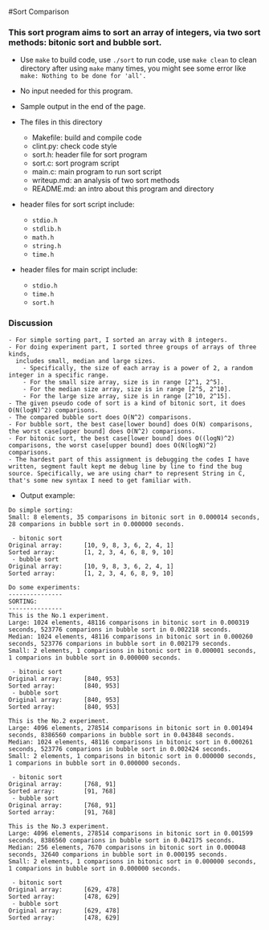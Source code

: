 #Sort Comparison

### This sort program aims to sort an array of integers, via two sort methods: bitonic sort and bubble sort.

- Use `make` to build code, use `./sort` to run code, use `make clean` to clean directory after using `make` many times, you might see some error like `make: Nothing to be done for 'all'.`

- No input needed for this program.

- Sample output in the end of the page.

- The files in this directory
	- Makefile: build and compile code
	- clint.py: check code style
	- sort.h: header file for sort program
	- sort.c: sort program script
	- main.c: main program to run sort script
	- writeup.md: an analysis of two sort methods
	- README.md: an intro about this program and directory

- header files for sort script include:
	- `stdio.h`
	- `stdlib.h`
	- `math.h`
	- `string.h`
	- `time.h`

- header files for main script include:
	- `stdio.h`
	- `time.h`
	- `sort.h`

### Discussion
	- For simple sorting part, I sorted an array with 8 integers.
	- For doing experiment part, I sorted three groups of arrays of three kinds,
	  includes small, median and large sizes.
		- Specifically, the size of each array is a power of 2, a random integer in a specific range.
		- For the small size array, size is in range [2^1, 2^5].
		- For the median size array, size is in range [2^5, 2^10].
		- For the large size array, size is in range [2^10, 2^15].
	- The given pseudo code of sort is a kind of bitonic sort, it does O(N(logN)^2) comparisons.
	- The compared bubble sort does O(N^2) comparisons.
	- For bubble sort, the best case[lower bound] does O(N) comparisons, the worst case[upper bound] does O(N^2) comparisons.
	- For bitonic sort, the best case[lower bound] does O((logN)^2) comparisons, the worst case[upper bound] does O(N(logN)^2) comparisons.
	- The hardest part of this assignment is debugging the codes I have written, segment fault kept me debug line by line to find the bug source. Specifically, we are using char* to represent String in C, that's some new syntax I need to get familiar with.


- Output example:

```
Do simple sorting:
Small: 8 elements, 35 comparisons in bitonic sort in 0.000014 seconds, 28 comparions in bubble sort in 0.000000 seconds.

 - bitonic sort
Original array:      [10, 9, 8, 3, 6, 2, 4, 1]
Sorted array:        [1, 2, 3, 4, 6, 8, 9, 10]
 - bubble sort
Original array:      [10, 9, 8, 3, 6, 2, 4, 1]
Sorted array:        [1, 2, 3, 4, 6, 8, 9, 10]

Do some experiments:
---------------
SORTING:
---------------
This is the No.1 experiment.
Large: 1024 elements, 48116 comparisons in bitonic sort in 0.000319 seconds, 523776 comparions in bubble sort in 0.002218 seconds.
Median: 1024 elements, 48116 comparisons in bitonic sort in 0.000260 seconds, 523776 comparions in bubble sort in 0.002179 seconds.
Small: 2 elements, 1 comparisons in bitonic sort in 0.000001 seconds, 1 comparions in bubble sort in 0.000000 seconds.

 - bitonic sort
Original array:      [840, 953]
Sorted array:        [840, 953]
 - bubble sort
Original array:      [840, 953]
Sorted array:        [840, 953]

This is the No.2 experiment.
Large: 4096 elements, 278514 comparisons in bitonic sort in 0.001494 seconds, 8386560 comparions in bubble sort in 0.043848 seconds.
Median: 1024 elements, 48116 comparisons in bitonic sort in 0.000261 seconds, 523776 comparions in bubble sort in 0.002424 seconds.
Small: 2 elements, 1 comparisons in bitonic sort in 0.000000 seconds, 1 comparions in bubble sort in 0.000000 seconds.

 - bitonic sort
Original array:      [768, 91]
Sorted array:        [91, 768]
 - bubble sort
Original array:      [768, 91]
Sorted array:        [91, 768]

This is the No.3 experiment.
Large: 4096 elements, 278514 comparisons in bitonic sort in 0.001599 seconds, 8386560 comparions in bubble sort in 0.042175 seconds.
Median: 256 elements, 7670 comparisons in bitonic sort in 0.000048 seconds, 32640 comparions in bubble sort in 0.000195 seconds.
Small: 2 elements, 1 comparisons in bitonic sort in 0.000000 seconds, 1 comparions in bubble sort in 0.000000 seconds.

 - bitonic sort
Original array:      [629, 478]
Sorted array:        [478, 629]
 - bubble sort
Original array:      [629, 478]
Sorted array:        [478, 629]
```
